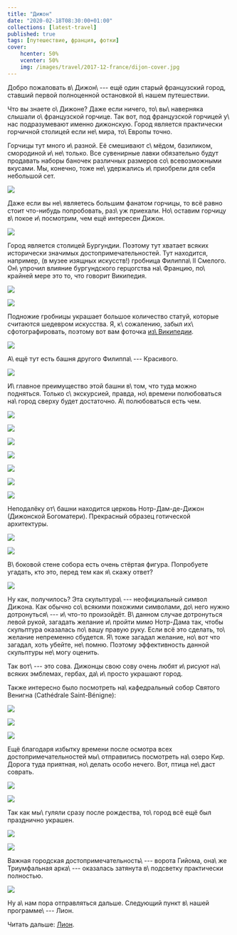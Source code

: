 ```yaml
---
title: "Дижон"
date: "2020-02-18T08:30:00+01:00"
collections: [latest-travel]
published: true
tags: [путешествие, франция, фотки]
cover:
    hcenter: 50%
    vcenter: 50%
    img: /images/travel/2017-12-france/dijon-cover.jpg
---
```


Добро пожаловать в\ Дижон\ --- ещё один старый французский город, ставший первой
полноценной остановкой в\ нашем путешествии. 

<!--more-->

Что вы знаете о\ Дижоне? Даже если ничего, то\ вы\ наверняка слышали
о\ французской горчице. Так вот, под французской горчицей у\ нас подразумевают
именно дижонскую. Город является практически горчичной столицей если не\ мира,
то\ Европы точно. 

Горчицы тут много и\ разной. Её смешивают с\ мёдом, базиликом, смородиной
и\ не\ только. Все сувенирные лавки обязательно будут продавать наборы баночек
различных размеров со\ всевозможными вкусами. Мы, конечно, тоже не\ удержались
и\ приобрели для себя небольшой сет.

![](/images/travel/2017-12-france/dijon-mustard.jpg)

Даже если вы не\ являетесь большим фанатом горчицы, то всё равно стоит
что-нибудь попробовать, раз\ уж приехали. Но\ оставим горчицу в\ покое
и\ посмотрим, чем ещё интересен Дижон. 

![](/images/travel/2017-12-france/dijon-street.jpg)

Город является столицей Бургундии. Поэтому тут хватает всяких исторически
значимых достопримечательностей. Тут находится, например, (в музее изящных
искусств!) гробница Филиппа\ II Смелого. Он\ упрочил влияние бургундского
герцогства на\ Францию, по\ крайней мере это то, что говорит Википедия.

![](/images/travel/2017-12-france/dijon-philippe-le-hardi-1.jpg)

![](/images/travel/2017-12-france/dijon-philippe-le-hardi-2.jpg)

Подножие гробницы украшает большое количество статуй, которые считаются
шедевром искусства. Я, к\ сожалению, забыл их\ сфотографировать, поэтому вот вам
фоточка [из\ Википедии][wiki].

![](/images/travel/2017-12-france/dijon-pleurants.jpg)

А\ ещё тут есть башня другого Филиппа\ --- Красивого.

![](/images/travel/2017-12-france/dijon-philippe-le-bon.jpg)

И\ главное преимущество этой башни в\ том, что туда можно подняться. Только
с\ экскурсией, правда, но\ времени полюбоваться на\ город сверху будет
достаточно. А\ полюбоваться есть чем.

![](/images/travel/2017-12-france/dijon-top-1.jpg)

![](/images/travel/2017-12-france/dijon-top-2.jpg)

![](/images/travel/2017-12-france/dijon-top-3.jpg)

![](/images/travel/2017-12-france/dijon-top-4.jpg)

![](/images/travel/2017-12-france/dijon-top-5.jpg)

![](/images/travel/2017-12-france/dijon-top-6.jpg)

![](/images/travel/2017-12-france/dijon-top-7.jpg)

Неподалёку от\ башни находится церковь Нотр-Дам-де-Дижон (Дижонской Богоматери). 
Прекрасный образец готической архитектуры.

![](/images/travel/2017-12-france/dijon-notre-dame-1.jpg)

![](/images/travel/2017-12-france/dijon-notre-dame-2.jpg)

В\ боковой стене собора есть очень стёртая фигура. Попробуете угадать, кто это,
перед тем как я\ скажу ответ?

![](/images/travel/2017-12-france/dijon-owl.jpg)

Ну как, получилось? Эта скульптура\ --- неофициальный символ Дижона. Как обычно
со\ всякими похожими символами, до\ него нужно дотронуться\ --- и\ что-то
произойдёт. В\ данном случае дотронуться левой рукой, загадать желание и\ пройти
мимо Нотр-Дама так, чтобы скульптура оказалась по\ вашу правую руку. Если всё
это сделать, то\ желание непременно сбудется. Я\ тоже загадал желание, но\ вот
что загадал, хоть убейте, не\ помню. Поэтому эффективность данной скульптуры
не\ могу оценить.

Так вот\ --- это сова. Дижонцы свою сову очень любят и\ рисуют на\ всяких
эмблемах, гербах, да\ и\ просто украшают город.

Также интересно было посмотреть на\ кафедральный собор Святого Венигна
(Cathédrale Saint-Bénigne):

![](/images/travel/2017-12-france/dijon-saint-benigne-1.jpg)

![](/images/travel/2017-12-france/dijon-saint-benigne-2.jpg)

![](/images/travel/2017-12-france/dijon-saint-benigne-3.jpg)

Ещё благодаря избытку времени после осмотра всех достопримечательностей
мы\ отправились посмотреть на\ озеро Кир. Дорога туда приятная, но\ делать особо
нечего. Вот, птица не\ даст соврать.

![](/images/travel/2017-12-france/dijon-lake-kir.jpg)

![](/images/travel/2017-12-france/dijon-kir-walk.jpg)

Так как мы\ гуляли сразу после рождества, то\ город всё ещё был празднично
украшен. 

![](/images/travel/2017-12-france/dijon-decor-1.jpg)

![](/images/travel/2017-12-france/dijon-decor-2.jpg)

Важная городская достопримечательность\ --- ворота Гийома, она\ же Триумфальная
арка\ --- оказалась затянута в\ подсветку практически полностью.

![](/images/travel/2017-12-france/dijon-porte-guillaume.jpg)

Ну а\ нам пора отправляться дальше. Следующий пункт в\ нашей программе\ --- 
Лион.

Читать дальше: [Лион](/post/lyon/).

[wiki]: https://en.wikipedia.org/wiki/Tomb_of_Philip_the_Bold

